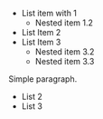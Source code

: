 - List item with 1
    - Nested item 1.2
- List Item 2
- List Item 3
    - Nested item 3.2
    - Nested item 3.3

Simple paragraph.

- List 2
- List 3
